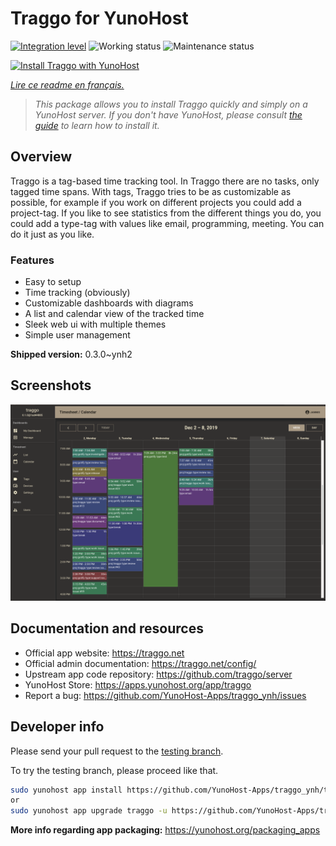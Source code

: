 <!--
N.B.: This README was automatically generated by https://github.com/YunoHost/apps/tree/master/tools/readme_generator
It shall NOT be edited by hand.
-->

# Traggo for YunoHost

[![Integration level](https://dash.yunohost.org/integration/traggo.svg)](https://dash.yunohost.org/appci/app/traggo) ![Working status](https://ci-apps.yunohost.org/ci/badges/traggo.status.svg) ![Maintenance status](https://ci-apps.yunohost.org/ci/badges/traggo.maintain.svg)

[![Install Traggo with YunoHost](https://install-app.yunohost.org/install-with-yunohost.svg)](https://install-app.yunohost.org/?app=traggo)

*[Lire ce readme en français.](./README_fr.md)*

> *This package allows you to install Traggo quickly and simply on a YunoHost server.
If you don't have YunoHost, please consult [the guide](https://yunohost.org/#/install) to learn how to install it.*

## Overview

Traggo is a tag-based time tracking tool. In Traggo there are no tasks, only tagged time spans. With tags, Traggo tries to be as customizable as possible, for example if you work on different projects you could add a project-tag. If you like to see statistics from the different things you do, you could add a type-tag with values like email, programming, meeting. You can do it just as you like.

### Features

- Easy to setup
- Time tracking (obviously)
- Customizable dashboards with diagrams
- A list and calendar view of the tracked time
- Sleek web ui with multiple themes
- Simple user management

**Shipped version:** 0.3.0~ynh2

## Screenshots

![Screenshot of Traggo](./doc/screenshots/traggo_calendar.png)

## Documentation and resources

* Official app website: <https://traggo.net>
* Official admin documentation: <https://traggo.net/config/>
* Upstream app code repository: <https://github.com/traggo/server>
* YunoHost Store: <https://apps.yunohost.org/app/traggo>
* Report a bug: <https://github.com/YunoHost-Apps/traggo_ynh/issues>

## Developer info

Please send your pull request to the [testing branch](https://github.com/YunoHost-Apps/traggo_ynh/tree/testing).

To try the testing branch, please proceed like that.

``` bash
sudo yunohost app install https://github.com/YunoHost-Apps/traggo_ynh/tree/testing --debug
or
sudo yunohost app upgrade traggo -u https://github.com/YunoHost-Apps/traggo_ynh/tree/testing --debug
```

**More info regarding app packaging:** <https://yunohost.org/packaging_apps>